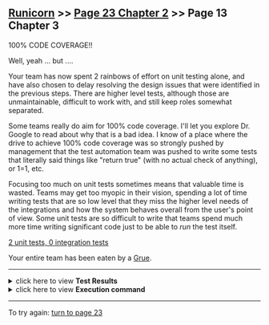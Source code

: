 ## [Runicorn](../page-0/README.md) >> [Page 23 Chapter 2](../page-23/README.md) >> Page 13 Chapter 3

100% CODE COVERAGE!!

Well, yeah ... but .... 

Your team has now spent 2 rainbows of effort on unit testing alone, and have also chosen to delay resolving the design issues that were identified in the previous steps.  There are higher level tests, although those are unmaintainable, difficult to work with, and still keep roles somewhat separated.

Some teams really do aim for 100% code coverage. I'll let you explore Dr. Google to read about why that is a bad idea.  I know of a place where the drive to achieve 100% code coverage was so strongly pushed by management that the test automation team was pushed to write some tests that literally said things like "return true" (with no actual check of anything), or 1=1, etc.

Focusing too much on unit tests sometimes means that valuable time is wasted.  Teams may get too myopic in their vision, spending a lot of time writing tests that are so low level that they miss the higher level needs of the integrations and how the system behaves overall from the user's point of view.  Some unit tests are so difficult to write that teams spend much more time writing significant code just to be able to *run* the test itself.

[2 unit tests, 0 integration tests](https://michelenasti.com/images/unit-testing-1.gif)

Your entire team has been eaten by a [Grue](https://en.wikipedia.org/wiki/Grue_(monster)).

<hr>

<details>
    <summary>click here to view <b>Test Results</b></summary>
    <img width="33%" src="assets/results.png"/>
</details>

<details>
    <summary>click here to view <b>Execution command</b></summary>

    ./execute.sh
</details>

<hr>

To try again: [turn to page 23](../page-23/README.md)
